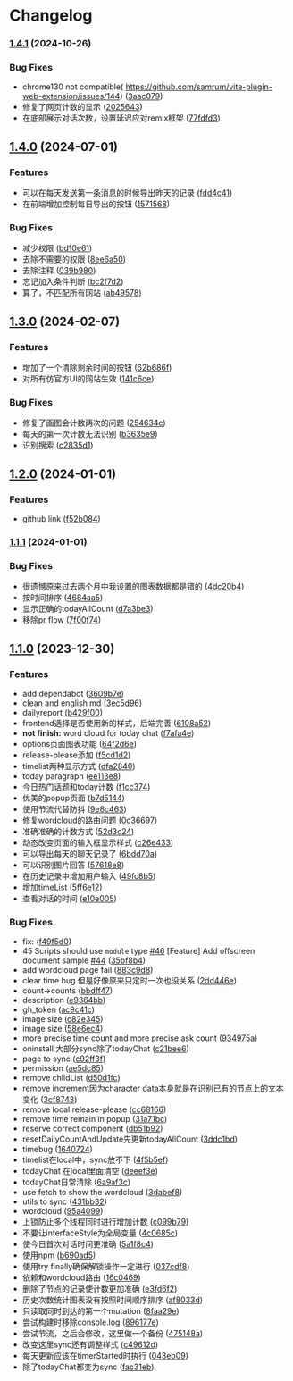 # Changelog

### [1.4.1](https://www.github.com/14790897/GPT4-Requests-Counter/compare/v1.4.0...v1.4.1) (2024-10-26)


### Bug Fixes

* chrome130 not compatible( https://github.com/samrum/vite-plugin-web-extension/issues/144) ([3aac079](https://www.github.com/14790897/GPT4-Requests-Counter/commit/3aac0798f0b01d99bd647829bb12065ae3ca95cc))
* 修复了网页计数的显示 ([2025643](https://www.github.com/14790897/GPT4-Requests-Counter/commit/2025643f0a05b0551552800d20c0692fc62ed3da))
* 在底部展示对话次数，设置延迟应对remix框架 ([77fdfd3](https://www.github.com/14790897/GPT4-Requests-Counter/commit/77fdfd39944329e21d55cfea11e842f3d2a2a327))

## [1.4.0](https://www.github.com/14790897/GPT4-Requests-Counter/compare/v1.3.0...v1.4.0) (2024-07-01)


### Features

* 可以在每天发送第一条消息的时候导出昨天的记录 ([fdd4c41](https://www.github.com/14790897/GPT4-Requests-Counter/commit/fdd4c41cfa6d2d4e29ab37e84cabedd3663b3024))
* 在前端增加控制每日导出的按钮 ([1571568](https://www.github.com/14790897/GPT4-Requests-Counter/commit/1571568de86a0c681127c6fae688225698b7248c))


### Bug Fixes

* 减少权限 ([bd10e61](https://www.github.com/14790897/GPT4-Requests-Counter/commit/bd10e619e67405e5651643912b7991f23741d2a2))
* 去除不需要的权限 ([8ee6a50](https://www.github.com/14790897/GPT4-Requests-Counter/commit/8ee6a50bc215a8d45862b78cd01c597e1c9ad2c6))
* 去除注释 ([039b980](https://www.github.com/14790897/GPT4-Requests-Counter/commit/039b980166f61dba9cc588f9296927d5f23447a5))
* 忘记加入条件判断 ([bc2f7d2](https://www.github.com/14790897/GPT4-Requests-Counter/commit/bc2f7d2526a57fbdee01b6c802c97b685f6d469c))
* 算了，不匹配所有网站 ([ab49578](https://www.github.com/14790897/GPT4-Requests-Counter/commit/ab49578693ce5fa5506158d9d47b0dc3a1809448))

## [1.3.0](https://www.github.com/14790897/GPT4-Requests-Counter/compare/v1.2.0...v1.3.0) (2024-02-07)


### Features

* 增加了一个清除剩余时间的按钮 ([62b686f](https://www.github.com/14790897/GPT4-Requests-Counter/commit/62b686f8120125f4716d3de765fdf74eafe56c6e))
* 对所有仿官方UI的网站生效 ([141c6ce](https://www.github.com/14790897/GPT4-Requests-Counter/commit/141c6ce789a1924c7ad3153b64a526d1e1a3e882))


### Bug Fixes

* 修复了画图会计数两次的问题 ([254634c](https://www.github.com/14790897/GPT4-Requests-Counter/commit/254634ce6ed4f8901ac45caba35cffd4b345e0fd))
* 每天的第一次计数无法识别 ([b3635e9](https://www.github.com/14790897/GPT4-Requests-Counter/commit/b3635e9dddb48dc556499cb18c98229dfda01708))
* 识别搜索 ([c2835d1](https://www.github.com/14790897/GPT4-Requests-Counter/commit/c2835d1ddec7e816196665f1f0db33285a886506))

## [1.2.0](https://www.github.com/14790897/GPT4-Requests-Counter/compare/v1.1.1...v1.2.0) (2024-01-01)


### Features

* github link ([f52b084](https://www.github.com/14790897/GPT4-Requests-Counter/commit/f52b0849e42d866e1c8ee19863224b9030ea6dd9))

### [1.1.1](https://www.github.com/14790897/GPT4-Requests-Counter/compare/v1.1.0...v1.1.1) (2024-01-01)


### Bug Fixes

* 很遗憾原来过去两个月中我设置的图表数据都是错的 ([4dc20b4](https://www.github.com/14790897/GPT4-Requests-Counter/commit/4dc20b475646bb3b14464898d407ac7c96c1983f))
* 按时间排序 ([4684aa5](https://www.github.com/14790897/GPT4-Requests-Counter/commit/4684aa5a0d5d5386c6605bf96045308cc1c98173))
* 显示正确的todayAllCount ([d7a3be3](https://www.github.com/14790897/GPT4-Requests-Counter/commit/d7a3be357763a767af2a51128889b406affdb34c))
* 移除pr flow ([7f00f74](https://www.github.com/14790897/GPT4-Requests-Counter/commit/7f00f74692edd05cc7f8b24f81236c06eb2e889e))

## [1.1.0](https://www.github.com/14790897/GPT4-Requests-Counter/compare/v1.0.1...v1.1.0) (2023-12-30)


### Features

* add dependabot ([3609b7e](https://www.github.com/14790897/GPT4-Requests-Counter/commit/3609b7eeda22ee07945aa5e961598963069b11f9))
* clean and english md ([3ec5d96](https://www.github.com/14790897/GPT4-Requests-Counter/commit/3ec5d96d9a39687debd90b5657af6f79b23b1c6c))
* dailyreport ([b429f00](https://www.github.com/14790897/GPT4-Requests-Counter/commit/b429f00988c891b2a5ac10572e9ed6c5941a8f0a))
* frontend选择是否使用新的样式，后端完善 ([6108a52](https://www.github.com/14790897/GPT4-Requests-Counter/commit/6108a52f741a0a7a0765a2b60820de2a384abf27))
* **not finish:** word cloud for today chat ([f7afa4e](https://www.github.com/14790897/GPT4-Requests-Counter/commit/f7afa4ee260e1c09fddc8b41d4057f5c0a4ba1d4))
* options页面图表功能 ([64f2d6e](https://www.github.com/14790897/GPT4-Requests-Counter/commit/64f2d6e1914e177ce0ac622375f300378236a18d))
* release-please添加 ([f5cd1d2](https://www.github.com/14790897/GPT4-Requests-Counter/commit/f5cd1d2bd06c29a96f233826c78776156978eb2d))
* timelist两种显示方式 ([dfa2840](https://www.github.com/14790897/GPT4-Requests-Counter/commit/dfa28409ab621088ef160194a9812826f5f735d4))
* today paragraph ([ee113e8](https://www.github.com/14790897/GPT4-Requests-Counter/commit/ee113e8cf4fadb32be7e8eb2bd8e8e9c6385955c))
* 今日热门话题和today计数 ([f1cc374](https://www.github.com/14790897/GPT4-Requests-Counter/commit/f1cc3741fa4e33a20cde2bc893282cc3f82480c5))
* 优美的popup页面 ([b7d5144](https://www.github.com/14790897/GPT4-Requests-Counter/commit/b7d5144a1576b2caa316a56487fed4848f656ee0))
* 使用节流代替防抖 ([9e8c463](https://www.github.com/14790897/GPT4-Requests-Counter/commit/9e8c46328e1adfd819f387fbe72d5943ac22a549))
* 修复wordcloud的路由问题 ([0c36697](https://www.github.com/14790897/GPT4-Requests-Counter/commit/0c366970181bb7aaf55913571f3cef680a19b101))
* 准确准确的计数方式 ([52d3c24](https://www.github.com/14790897/GPT4-Requests-Counter/commit/52d3c24683e8760cff4595ebd65a95b82fcd9783))
* 动态改变页面的输入框显示样式 ([c26e433](https://www.github.com/14790897/GPT4-Requests-Counter/commit/c26e43398e2f8bf8d5609868bf73c77bf86419da))
* 可以导出每天的聊天记录了 ([6bdd70a](https://www.github.com/14790897/GPT4-Requests-Counter/commit/6bdd70abc896bf7b1aab50a01f53199f7f6b0f2b))
* 可以识别图片回答 ([57618e8](https://www.github.com/14790897/GPT4-Requests-Counter/commit/57618e8a77dec41be769bc936cc1bc6681668add))
* 在历史记录中增加用户输入 ([49fc8b5](https://www.github.com/14790897/GPT4-Requests-Counter/commit/49fc8b540e62782804bcc1b2082506f2acaefbfa))
* 增加timeList ([5ff6e12](https://www.github.com/14790897/GPT4-Requests-Counter/commit/5ff6e12070b215460a5751ce2cde9bd2233d72f3))
* 查看对话的时间 ([e10e005](https://www.github.com/14790897/GPT4-Requests-Counter/commit/e10e005eb44d1bfdb092ff392af00c6ab61caef5))


### Bug Fixes

* fix:  ([f49f5d0](https://www.github.com/14790897/GPT4-Requests-Counter/commit/f49f5d08caea775765ce5e43a6917e8a8552e800))
* 45 Scripts should use `module` type [#46](https://www.github.com/14790897/GPT4-Requests-Counter/issues/46) [Feature] Add offscreen document sample [#44](https://www.github.com/14790897/GPT4-Requests-Counter/issues/44) ([35bf8b4](https://www.github.com/14790897/GPT4-Requests-Counter/commit/35bf8b4c3fe808ec9f372724c6f258c85187ad4f))
* add wordcloud page fail ([883c9d8](https://www.github.com/14790897/GPT4-Requests-Counter/commit/883c9d8e93983012d5521f9b3a4b4d005ae8e7a2))
* clear time bug 但是好像原来只定时一次也没关系 ([2dd446e](https://www.github.com/14790897/GPT4-Requests-Counter/commit/2dd446e7598257383d5b7bcc3458eceba7779bb2))
* count->counts ([bbdff47](https://www.github.com/14790897/GPT4-Requests-Counter/commit/bbdff47bfae790d53e65029b767d002e2b980eb0))
* description ([e9364bb](https://www.github.com/14790897/GPT4-Requests-Counter/commit/e9364bb7d506942d71056ebaf2f286056cbcd4b8))
* gh_token ([ac9c41c](https://www.github.com/14790897/GPT4-Requests-Counter/commit/ac9c41cd263e00459b5ab7adecd2627ffc7293e7))
* image size ([c82e345](https://www.github.com/14790897/GPT4-Requests-Counter/commit/c82e345396a0b84f1361294ba4b53dd443168997))
* image size ([58e6ec4](https://www.github.com/14790897/GPT4-Requests-Counter/commit/58e6ec42fc1594d72b3735ec1de97fc6a4be3bae))
* more precise time count and more precise ask count ([934975a](https://www.github.com/14790897/GPT4-Requests-Counter/commit/934975a16a7eb89776e16e853aab0b9cf8889ee9))
* oninstall 大部分sync除了todayChat ([c21bee6](https://www.github.com/14790897/GPT4-Requests-Counter/commit/c21bee62d19ab022bb8e6367bc741731e23a5c82))
* page to sync ([c92ff3f](https://www.github.com/14790897/GPT4-Requests-Counter/commit/c92ff3f8d6015d950e4c3a07870cd62fa1498470))
* permission ([ae5dc85](https://www.github.com/14790897/GPT4-Requests-Counter/commit/ae5dc85ac57011665255ca2dec500565465c35eb))
* remove childList ([d50d1fc](https://www.github.com/14790897/GPT4-Requests-Counter/commit/d50d1fc1b5748c145e84645d8bfc303cb74ffd85))
* remove increment因为character data本身就是在识别已有的节点上的文本变化 ([3cf8743](https://www.github.com/14790897/GPT4-Requests-Counter/commit/3cf8743878c8474be9f3a8e230b7ca6b165006d2))
* remove local release-please ([cc68166](https://www.github.com/14790897/GPT4-Requests-Counter/commit/cc68166c47ca6ce0d1b8d6fb121e5c912bbf8833))
* remove time remain in popup ([31a71bc](https://www.github.com/14790897/GPT4-Requests-Counter/commit/31a71bc6fc02b9af12bb2541035e8c6003572649))
* reserve correct component ([db51b92](https://www.github.com/14790897/GPT4-Requests-Counter/commit/db51b92c1a2d9add20e7fcfd58c1b9530ee3e159))
* resetDailyCountAndUpdate先更新todayAllCount ([3ddc1bd](https://www.github.com/14790897/GPT4-Requests-Counter/commit/3ddc1bdae61a60c13ab62d16f50b437b63a3897d))
* timebug ([1640724](https://www.github.com/14790897/GPT4-Requests-Counter/commit/1640724c8325297142c423d4eff34b9ba9788e9d))
* timelist在local中，sync放不下 ([4f5b5ef](https://www.github.com/14790897/GPT4-Requests-Counter/commit/4f5b5efd95a639f303e9de2010188c265d6bab0c))
* todayChat 在local里面清空 ([deeef3e](https://www.github.com/14790897/GPT4-Requests-Counter/commit/deeef3e9e74e5ebbd020ffae85662fbe8129abcd))
* todayChat日常清除 ([6a9af3c](https://www.github.com/14790897/GPT4-Requests-Counter/commit/6a9af3c45d562542964b15384fc5418176e38592))
* use fetch to show the wordcloud ([3dabef8](https://www.github.com/14790897/GPT4-Requests-Counter/commit/3dabef8f5615732823571b5de0014399507964ee))
* utils to sync ([431bb32](https://www.github.com/14790897/GPT4-Requests-Counter/commit/431bb32fd8c9ace9cbba31b69f108edf42823f08))
* wordcloud ([95a4099](https://www.github.com/14790897/GPT4-Requests-Counter/commit/95a4099ce3abc59b5e08481ba87b8e2e3038553f))
* 上锁防止多个线程同时进行增加计数 ([c099b79](https://www.github.com/14790897/GPT4-Requests-Counter/commit/c099b7999732ae84fb5a1b74b7217a264a270fba))
* 不要让interfaceStyle为全局变量 ([4c0685c](https://www.github.com/14790897/GPT4-Requests-Counter/commit/4c0685cc6e93b1ac5c23647cff9b8a331f2a4a15))
* 使今日首次对话时间更准确 ([5a1f8c4](https://www.github.com/14790897/GPT4-Requests-Counter/commit/5a1f8c41a0896dd5730ac42e60cca4b7466374a1))
* 使用npm ([b690ad5](https://www.github.com/14790897/GPT4-Requests-Counter/commit/b690ad560cd26cd2316924d5c684d4c1a1a71f06))
* 使用try finally确保解锁操作一定进行 ([037cdf8](https://www.github.com/14790897/GPT4-Requests-Counter/commit/037cdf833729844957020030f7a3e5da1e1ee1f5))
* 依赖和wordcloud路由 ([16c0469](https://www.github.com/14790897/GPT4-Requests-Counter/commit/16c046965d2abda9bde8a546a4eb66e58ef02a03))
* 删除了节点的记录使计数更加准确 ([e3fd6f2](https://www.github.com/14790897/GPT4-Requests-Counter/commit/e3fd6f26b9c72c1f3ca95e7ac4b2ca7f173dc4ea))
* 历史次数统计图表没有按照时间顺序排序 ([af8033d](https://www.github.com/14790897/GPT4-Requests-Counter/commit/af8033d326a34d4e42ade62e84e58f0c667cb2b3))
* 只读取同时到达的第一个mutation ([8faa29e](https://www.github.com/14790897/GPT4-Requests-Counter/commit/8faa29ecd7aef525c3bfdc297ddd0608bd61f7af))
* 尝试构建时移除console.log ([896177e](https://www.github.com/14790897/GPT4-Requests-Counter/commit/896177ee828943b3dd3cca09ede61ac7c7f9cbd9))
* 尝试节流，之后会修改，这里做一个备份 ([475148a](https://www.github.com/14790897/GPT4-Requests-Counter/commit/475148a3e16c061a2132c65cae0c797f6510af34))
* 改变这里sync还有调整样式 ([c49612d](https://www.github.com/14790897/GPT4-Requests-Counter/commit/c49612d14d55ac8f19c87bbaeb8545e3743e5804))
* 每天更新应该在timerStarted时执行 ([043eb09](https://www.github.com/14790897/GPT4-Requests-Counter/commit/043eb0937f4f3e6a4da0999cd890ec6b65eed619))
* 除了todayChat都变为sync ([fac31eb](https://www.github.com/14790897/GPT4-Requests-Counter/commit/fac31eba7bc252e9f9ee2fe8baa87f850d79f759))
